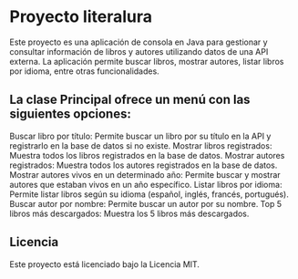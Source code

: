 # Proyecto literalura
Este proyecto es una aplicación de consola en Java para gestionar y consultar información de libros y autores utilizando datos de una API externa. La aplicación permite buscar libros, mostrar autores, listar libros por idioma, entre otras funcionalidades.


## La clase Principal ofrece un menú con las siguientes opciones:

Buscar libro por título: Permite buscar un libro por su título en la API y registrarlo en la base de datos si no existe.
Mostrar libros registrados: Muestra todos los libros registrados en la base de datos.
Mostrar autores registrados: Muestra todos los autores registrados en la base de datos.
Mostrar autores vivos en un determinado año: Permite buscar y mostrar autores que estaban vivos en un año específico.
Listar libros por idioma: Permite listar libros según su idioma (español, inglés, francés, portugués).
Buscar autor por nombre: Permite buscar un autor por su nombre.
Top 5 libros más descargados: Muestra los 5 libros más descargados.

## Licencia
Este proyecto está licenciado bajo la Licencia MIT.
